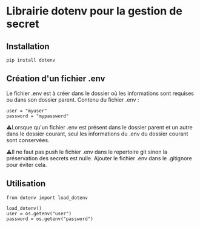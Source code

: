 # Librairie dotenv pour la gestion de secret

## Installation

```shell=
pip install dotenv
```

## Création d'un fichier .env

Le fichier .env est à créer dans le dossier où les informations sont requises ou dans son dossier parent.
Contenu du fichier .env :

```.env=
user = "myuser"
password = "mypassword"
```

⚠️Lorsque qu'un fichier .env est présent dans le dossier parent et un autre dans le dossier courant, seul les informations du .env du dossier courant sont conservées.

⚠️Il ne faut pas push le fichier .env dans le repertoire git sinon la préservation des secrets est nulle. Ajouter le fichier .env dans le .gitignore pour éviter cela.

## Utilisation

```python=
from dotenv import load_dotenv

load_dotenv()
user = os.getenv("user")
password = os.getenv("password")
```

